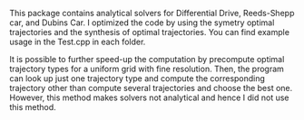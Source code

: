 
This package contains analytical solvers for Differential Drive, Reeds-Shepp car, and Dubins Car.
I optimized the code by using the symetry optimal trajectories and the synthesis of optimal trajectories.
You can find example usage in the Test.cpp in each folder.

It is possible to further speed-up the computation by precompute optimal trajectory types for a uniform grid with fine resolution. Then, the program can look up just one trajectory type and compute the corresponding trajectory other than compute several trajectories and choose the best one. However, this method makes solvers not analytical and hence I did not use this method.
